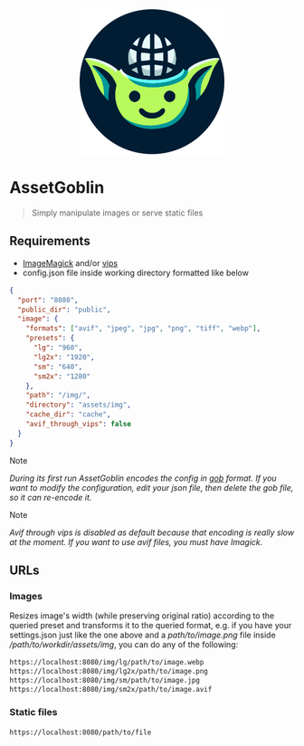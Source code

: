 <div style="text-align: center;"><img src="logo.svg" alt="AssetGoblin" width="256"></div>

# AssetGoblin

> Simply manipulate images or serve static files

## Requirements

 - [ImageMagick](https://imagemagick.org) and/or [vips](https://www.libvips.org)
 - config.json file inside working directory formatted like below

```json
{
  "port": "8080",
  "public_dir": "public",
  "image": {
    "formats": ["avif", "jpeg", "jpg", "png", "tiff", "webp"],
    "presets": {
      "lg": "960",
      "lg2x": "1920",
      "sm": "640",
      "sm2x": "1280"
    },
    "path": "/img/",
    "directory": "assets/img",
    "cache_dir": "cache",
    "avif_through_vips": false
  }
}
```
> [!NOTE]
> *During its first run AssetGoblin encodes the config in [gob](https://pkg.go.dev/encoding/gob) format.*
> *If you want to modify the configuration, edit your json file, then delete the gob file, so it can re-encode it.*

> [!NOTE]
> *Avif through vips is disabled as default because that encoding is really slow at the moment.*
> *If you want to use avif files, you must have Imagick.*

## URLs

### Images

Resizes image's width (while preserving original ratio) according to the queried preset and transforms it to
the queried format, e.g. if you have your settings.json just like the one above and a *path/to/image.png* file
inside */path/to/workdir/assets/img*, you can do any of the following:

```
https://localhost:8080/img/lg/path/to/image.webp
https://localhost:8080/img/lg2x/path/to/image.png
https://localhost:8080/img/sm/path/to/image.jpg
https://localhost:8080/img/sm2x/path/to/image.avif
```

### Static files

```
https://localhost:8080/path/to/file
```
